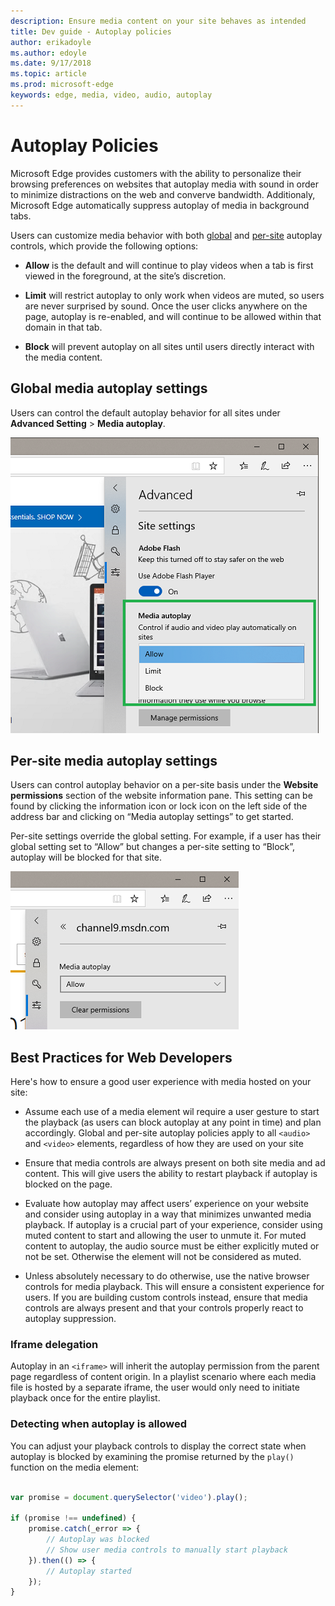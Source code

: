 ```yaml
---
description: Ensure media content on your site behaves as intended
title: Dev guide - Autoplay policies
author: erikadoyle
ms.author: edoyle
ms.date: 9/17/2018
ms.topic: article
ms.prod: microsoft-edge
keywords: edge, media, video, audio, autoplay
---
```


# Autoplay Policies

Microsoft Edge provides customers with the ability to personalize their browsing preferences on websites that autoplay media with sound in order to minimize distractions on the web and converve bandwidth. Additionaly, Microsoft Edge automatically suppress autoplay of media in background tabs.

Users can customize media behavior with both [global](#global-media-autoplay-settings) and [per-site]() autoplay controls, which provide the following options:

- **Allow**  is the default and will continue to play videos when a tab is first viewed in the foreground, at the site’s discretion.

- **Limit** will restrict autoplay to only work when videos are muted, so users are never surprised by sound. Once the user clicks anywhere on the page, autoplay is re-enabled, and will continue to be allowed within that domain in that tab.

- **Block** will prevent autoplay on all sites until users directly interact with the media content.

## Global media autoplay settings

Users can control the default autoplay behavior for all sites under **Advanced Setting** > **Media autoplay**.

![Global media autoplay settings](../media/autoplay_global.png)

## Per-site media autoplay settings

Users can control autoplay behavior on a per-site basis under the **Website permissions** section of the website information pane. This setting can be found by clicking the information icon or lock icon on the left side of the address bar and clicking on “Media autoplay settings” to get started.

Per-site settings override the global setting. For example, if a user has their global setting set to “Allow” but changes a per-site setting to “Block”, autoplay will be blocked for that site.

![Per-site media autoplay settings](../media/autoplay_per-site.png)
 
## Best Practices for Web Developers

Here's how to ensure a good user experience with media hosted on your site:

- Assume  each use of a media element wil require a user gesture to start the playback (as users can block autoplay at any point in time) and plan accordingly.  Global and per-site autoplay policies apply to all `<audio>` and `<video>` elements, regardless of how they are used on your site

- Ensure that media controls are always present on both site media and ad content. This will give users the ability to restart playback if autoplay is blocked on the page.

- Evaluate how autoplay may affect users’ experience on your website and consider using autoplay in a way that minimizes unwanted media playback. If autoplay is a crucial part of your experience, consider using muted content to start and allowing the user to unmute it. For muted content to autoplay, the audio source must be either explicitly muted or not be set. Otherwise the element will not be considered as muted.

- Unless absolutely necessary to do otherwise, use the native browser controls for media playback. This will ensure a consistent experience for users. If you are building custom controls instead, ensure that media controls are always present and that your controls properly react to autoplay suppression.

### Iframe delegation

Autoplay in an `<iframe>` will inherit the autoplay permission from the parent page regardless of content origin. In a playlist scenario where each media file is hosted by a separate iframe, the user would only need to initiate playback once for the entire playlist.

### Detecting when autoplay is allowed

You can adjust your playback controls to display the correct state when autoplay is blocked by examining the promise returned by the `play()` function on the media element:

```Javascript

var promise = document.querySelector('video').play();

if (promise !== undefined) { 
    promise.catch(_error => { 
        // Autoplay was blocked
        // Show user media controls to manually start playback
    }).then(() => { 
        // Autoplay started
    }); 
}

```